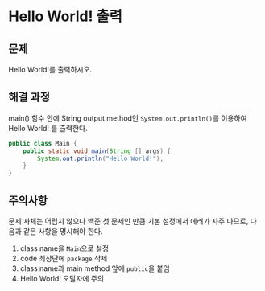 # Hello World! 출력
## 문제
Hello World!를 출력하시오.

## 해결 과정
main() 함수 안에 String output method인 `System.out.println()`를 이용하여 Hello World! 를 출력한다.

```Java
public class Main {
    public static void main(String [] args) {
        System.out.println("Hello World!");
    }
}
```

## 주의사항
문제 자체는 어렵지 않으나 백준 첫 문제인 만큼 기본 설정에서 에러가 자주 나므로, 다음과 같은 사항을 명시해야 한다.

1. class name을 `Main`으로 설정
2. code 최상단에 `package` 삭제
3. class name과 main method 앞에 `public`을 붙임
4. Hello World! 오탈자에 주의